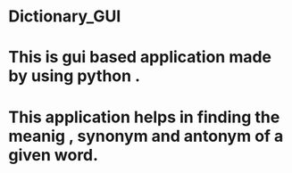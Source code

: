 # Dictionary_GUI
# This is gui based application made by using python .
# This application helps in finding the meanig , synonym and antonym of a given word.


